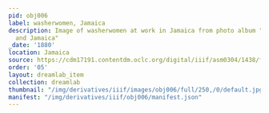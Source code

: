 ```yaml
---
pid: obj006
label: washerwomen, Jamaica
description: Image of washerwomen at work in Jamaica from photo album "Views of Trinidad
  and Jamaica"
_date: '1880'
location: Jamaica
source: https://cdm17191.contentdm.oclc.org/digital/iiif/asm0304/1438/full/full/0/default.jpg
order: '05'
layout: dreamlab_item
collection: dreamlab
thumbnail: "/img/derivatives/iiif/images/obj006/full/250,/0/default.jpg"
manifest: "/img/derivatives/iiif/obj006/manifest.json"
---
```

